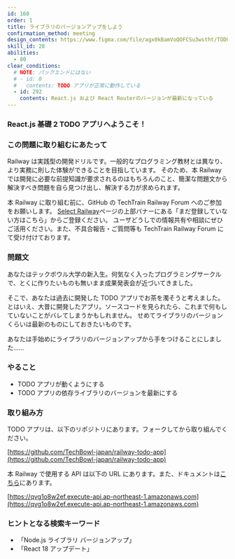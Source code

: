 ```yaml
---
id: 160
order: 1
title: ライブラリのバージョンアップをしよう
confirmation_method: meeting
design_contents: https://www.figma.com/file/agx0kBamVoQOFCSu3wstht/TODO_app?node-id=0%3A1
skill_id: 28
abilities:
  - 80
clear_conditions:
  # NOTE: バックエンドにはない
  # - id: 0
  #   contents: TODO アプリが正常に動作している
  - id: 292
    contents: React.js および React Routerのバージョンが最新になっている
---
```


### React.js 基礎 2 TODO アプリへようこそ！

### この問題に取り組むにあたって

Railway は実践型の開発ドリルです。一般的なプログラミング教材とは異なり、より実務に則した体験ができることを目指しています。
そのため、本 Railway では開発に必要な前提知識が要求されるのはもちろんのこと、簡潔な問題文から解決すべき問題を自ら見つけ出し、解決する力が求められます。

本 Railway に取り組む前に、GitHub の TechTrain Railway Forum へのご参加をお願いします。
[Select Railway](https://techtrain.dev/mypage/railway)ページの上部バナーにある「まだ登録していない方はこちら」からご登録ください。
ユーザどうしでの情報共有や相談にぜひご活用ください。また、不具合報告・ご質問等も TechTrain Railway Forum にて受け付けております。

### 問題文

あなたはテックボウル大学の新入生。何気なく入ったプログラミングサークルで、とくに作りたいものも無いまま成果発表会が近づいてきました。

そこで、あなたは過去に開発した TODO アプリでお茶を濁そうと考えました。
とはいえ、大昔に開発したアプリ。ソースコードを見られたら、これまで何もしていないことがバレてしまうかもしれません。
せめてライブラリのバージョンくらいは最新のものにしておきたいものです。

あなたは手始めにライブラリのバージョンアップから手をつけることにしました……

### やること

- TODO アプリが動くようにする
- TODO アプリの依存ライブラリのバージョンを最新にする

### 取り組み方

TODO アプリは、以下のリポジトリにあります。フォークしてから取り組んでください。

[https://github.com/TechBowl-japan/railway-todo-app](https://github.com/TechBowl-japan/railway-todo-app)

本 Railway で使用する API は以下の URL にあります。また、ドキュメントは[こちら](https://app.swaggerhub.com/apis-docs/INFO_3/TODOApplication/1.0.0)にあります。

[https://qvg1o8w2ef.execute-api.ap-northeast-1.amazonaws.com](https://qvg1o8w2ef.execute-api.ap-northeast-1.amazonaws.com)

### ヒントとなる検索キーワード

- 「Node.js ライブラリ バージョンアップ」
- 「React 18 アップデート」
